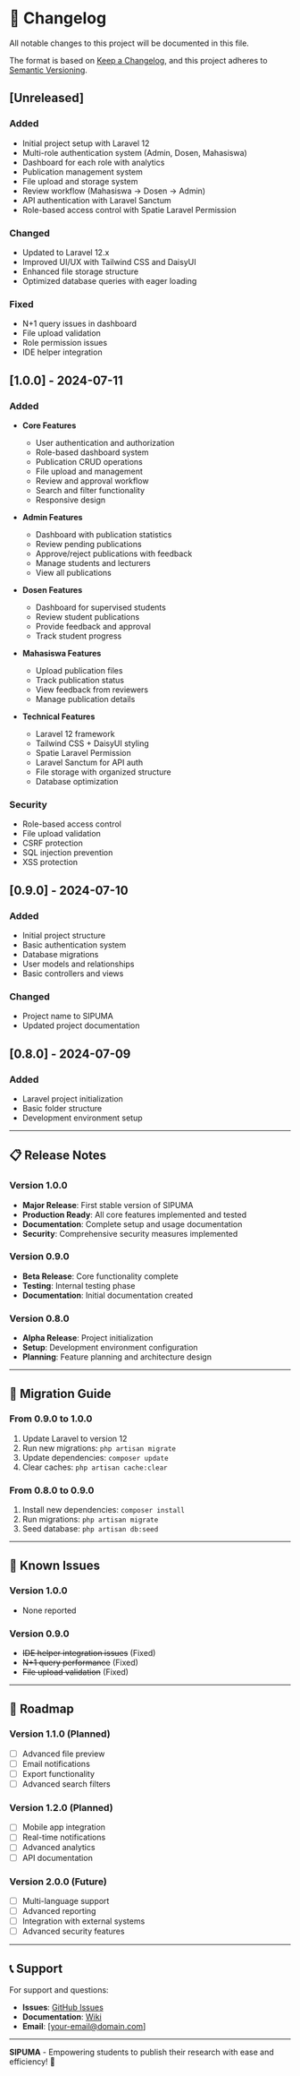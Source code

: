 # 📝 Changelog

All notable changes to this project will be documented in this file.

The format is based on [Keep a Changelog](https://keepachangelog.com/en/1.0.0/),
and this project adheres to [Semantic Versioning](https://semver.org/spec/v2.0.0.html).

## [Unreleased]

### Added

-   Initial project setup with Laravel 12
-   Multi-role authentication system (Admin, Dosen, Mahasiswa)
-   Dashboard for each role with analytics
-   Publication management system
-   File upload and storage system
-   Review workflow (Mahasiswa → Dosen → Admin)
-   API authentication with Laravel Sanctum
-   Role-based access control with Spatie Laravel Permission

### Changed

-   Updated to Laravel 12.x
-   Improved UI/UX with Tailwind CSS and DaisyUI
-   Enhanced file storage structure
-   Optimized database queries with eager loading

### Fixed

-   N+1 query issues in dashboard
-   File upload validation
-   Role permission issues
-   IDE helper integration

## [1.0.0] - 2024-07-11

### Added

-   **Core Features**

    -   User authentication and authorization
    -   Role-based dashboard system
    -   Publication CRUD operations
    -   File upload and management
    -   Review and approval workflow
    -   Search and filter functionality
    -   Responsive design

-   **Admin Features**

    -   Dashboard with publication statistics
    -   Review pending publications
    -   Approve/reject publications with feedback
    -   Manage students and lecturers
    -   View all publications

-   **Dosen Features**

    -   Dashboard for supervised students
    -   Review student publications
    -   Provide feedback and approval
    -   Track student progress

-   **Mahasiswa Features**

    -   Upload publication files
    -   Track publication status
    -   View feedback from reviewers
    -   Manage publication details

-   **Technical Features**
    -   Laravel 12 framework
    -   Tailwind CSS + DaisyUI styling
    -   Spatie Laravel Permission
    -   Laravel Sanctum for API auth
    -   File storage with organized structure
    -   Database optimization

### Security

-   Role-based access control
-   File upload validation
-   CSRF protection
-   SQL injection prevention
-   XSS protection

## [0.9.0] - 2024-07-10

### Added

-   Initial project structure
-   Basic authentication system
-   Database migrations
-   User models and relationships
-   Basic controllers and views

### Changed

-   Project name to SIPUMA
-   Updated project documentation

## [0.8.0] - 2024-07-09

### Added

-   Laravel project initialization
-   Basic folder structure
-   Development environment setup

---

## 📋 Release Notes

### Version 1.0.0

-   **Major Release**: First stable version of SIPUMA
-   **Production Ready**: All core features implemented and tested
-   **Documentation**: Complete setup and usage documentation
-   **Security**: Comprehensive security measures implemented

### Version 0.9.0

-   **Beta Release**: Core functionality complete
-   **Testing**: Internal testing phase
-   **Documentation**: Initial documentation created

### Version 0.8.0

-   **Alpha Release**: Project initialization
-   **Setup**: Development environment configuration
-   **Planning**: Feature planning and architecture design

---

## 🔄 Migration Guide

### From 0.9.0 to 1.0.0

1. Update Laravel to version 12
2. Run new migrations: `php artisan migrate`
3. Update dependencies: `composer update`
4. Clear caches: `php artisan cache:clear`

### From 0.8.0 to 0.9.0

1. Install new dependencies: `composer install`
2. Run migrations: `php artisan migrate`
3. Seed database: `php artisan db:seed`

---

## 🐛 Known Issues

### Version 1.0.0

-   None reported

### Version 0.9.0

-   ~~IDE helper integration issues~~ (Fixed)
-   ~~N+1 query performance~~ (Fixed)
-   ~~File upload validation~~ (Fixed)

---

## 🔮 Roadmap

### Version 1.1.0 (Planned)

-   [ ] Advanced file preview
-   [ ] Email notifications
-   [ ] Export functionality
-   [ ] Advanced search filters

### Version 1.2.0 (Planned)

-   [ ] Mobile app integration
-   [ ] Real-time notifications
-   [ ] Advanced analytics
-   [ ] API documentation

### Version 2.0.0 (Future)

-   [ ] Multi-language support
-   [ ] Advanced reporting
-   [ ] Integration with external systems
-   [ ] Advanced security features

---

## 📞 Support

For support and questions:

-   **Issues**: [GitHub Issues](https://github.com/[username]/sipuma/issues)
-   **Documentation**: [Wiki](https://github.com/[username]/sipuma/wiki)
-   **Email**: [your-email@domain.com]

---

**SIPUMA** - Empowering students to publish their research with ease and efficiency! 🚀
